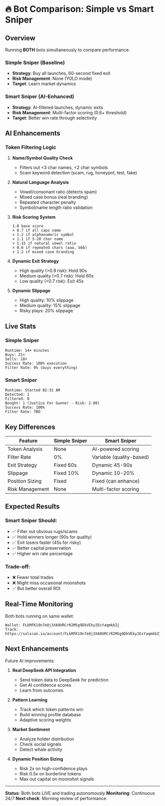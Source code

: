 # 🔥 Bot Comparison: Simple vs Smart Sniper

## Overview

Running **BOTH** bots simultaneously to compare performance:

### Simple Sniper (Baseline)
- **Strategy**: Buy all launches, 60-second fixed exit
- **Risk Management**: None (YOLO mode)
- **Target**: Learn market dynamics

### Smart Sniper (AI-Enhanced)
- **Strategy**: AI-filtered launches, dynamic exits
- **Risk Management**: Multi-factor scoring (0.6+ threshold)
- **Target**: Better win rate through selectivity

## AI Enhancements

### Token Filtering Logic
1. **Name/Symbol Quality Check**
   - Filters out <3 char names, <2 char symbols
   - Scam keyword detection (scam, rug, honeypot, test, fake)

2. **Natural Language Analysis**
   - Vowel/consonant ratio (detects spam)
   - Mixed case bonus (real branding)
   - Repeated character penalty
   - Symbol/name length ratio validation

3. **Risk Scoring System**
   ```
   1.0 base score
   × 0.7 if all caps name
   × 1.2 if alphanumeric symbol
   × 1.1 if 5-20 char name
   × 1.15 if natural vowel ratio
   × 0.6 if repeated chars (aaa, bbb)
   × 1.2 if mixed case branding
   ```

4. **Dynamic Exit Strategy**
   - High quality (>0.9 risk): Hold 90s
   - Medium quality (>0.7 risk): Hold 60s
   - Low quality (<0.7 risk): Exit 45s

5. **Dynamic Slippage**
   - High quality: 10% slippage
   - Medium quality: 15% slippage
   - Risky plays: 20% slippage

## Live Stats

### Simple Sniper
```
Runtime: 14+ minutes
Buys: 21+
Sells: 18+
Success Rate: 100% execution
Filter Rate: 0% (buys everything)
```

### Smart Sniper
```
Runtime: Started 02:31 AM
Detected: 1
Filtered: 0
Bought: 1 (Justice For Gunner - Risk: 2.00)
Success Rate: 100%
Filter Rate: TBD
```

## Key Differences

| Feature | Simple Sniper | Smart Sniper |
|---------|--------------|--------------|
| Token Analysis | None | AI-powered scoring |
| Filter Rate | 0% | Variable (quality-based) |
| Exit Strategy | Fixed 60s | Dynamic 45-90s |
| Slippage | Fixed 10% | Dynamic 10-20% |
| Position Sizing | Fixed | Fixed (can enhance) |
| Risk Management | None | Multi-factor scoring |

## Expected Results

### Smart Sniper Should:
- ✅ Filter out obvious rugs/scams
- ✅ Hold winners longer (90s for quality)
- ✅ Exit losers faster (45s for risky)
- ✅ Better capital preservation
- ✅ Higher win rate percentage

### Trade-off:
- ❌ Fewer total trades
- ❌ Might miss occasional moonshots
- ✅ But better overall ROI

## Real-Time Monitoring

Both bots running on same wallet:
```
Wallet: FLkMFK19n7e8j3XA9URCrR2MSg9DkVEky2EsYaqmkbZj
Track: https://solscan.io/account/FLkMFK19n7e8j3XA9URCrR2MSg9DkVEky2EsYaqmkbZj
```

## Next Enhancements

Future AI improvements:
1. **Real DeepSeek API Integration**
   - Send token data to DeepSeek for prediction
   - Get AI confidence scores
   - Learn from outcomes

2. **Pattern Learning**
   - Track which token patterns win
   - Build winning profile database
   - Adaptive scoring weights

3. **Market Sentiment**
   - Analyze holder distribution
   - Check social signals
   - Detect whale activity

4. **Dynamic Position Sizing**
   - Risk 2x on high-confidence plays
   - Risk 0.5x on borderline tokens
   - Max out capital on moonshot signals

---

**Status**: Both bots LIVE and trading autonomously
**Monitoring**: Continuous 24/7
**Next check**: Morning review of performance
